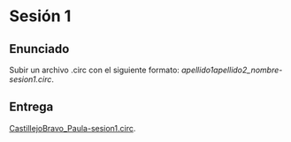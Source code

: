 # Sesión 1

## Enunciado

Subir un archivo .circ con el siguiente formato: *apellido1apellido2_nombre-sesion1.circ*.

## Entrega

[CastillejoBravo_Paula-sesion1.circ](CastillejoBravo_Paula-sesion1.circ).